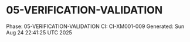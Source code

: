 # 05-VERIFICATION-VALIDATION
Phase: 05-VERIFICATION-VALIDATION
CI: CI-XM001-009
Generated: Sun Aug 24 22:41:25 UTC 2025
